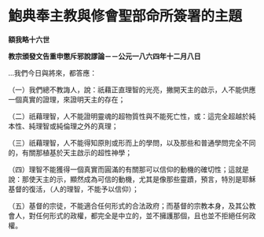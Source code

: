 # 鮑典奉主教與修會聖部命所簽署的主題


**額我略十六世**

**教宗頒發文告重申懲斥邪說謬論－－公元一八六四年十二月八日**





…我們今日與將來，都答應：

（一）我們總不教誨人，說：祇藉正直理智的光亮，撇開天主的啟示，人不能供應一個真實的證理，來證明天主的存在；

（二）祇藉理智，人不能證明靈魂的超物質性與不能死亡性，或：這完全超越於純本性、純理智或純倫理之外的真理；

（三）祇藉理智，人不能得知原則或形而上的學問，以及那些和普通學問完全不同的，有關那植基於天主啟示的超性神學；

（四）理智不能獲得一個真實而圓滿的有關那可以信仰的動機的確切性；這就是說：那使天主的示，顯然成為可信的動機，尤其是像那些靈蹟，預言，特別是耶穌基督的復活，（人的理智，不能予以信仰）；

（五）基督的宗徒，不能適合任何形式的合法政府；而基督的宗教本身，及其公教會人，對任何形式的政權，都完全是中立的，並不擁護那個，且也並不拒絕任何政權。

